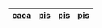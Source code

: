 
[caca](./README.html) | [pis](./README2.html) | [pis](./README2.html) | [pis](./README2.html)
--- | --- | --- | ---
